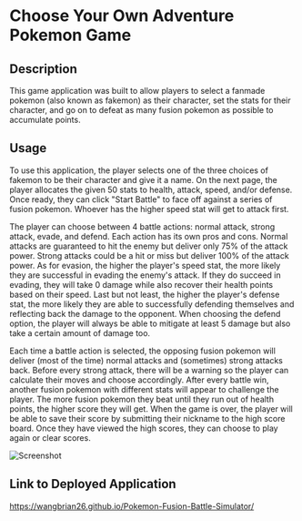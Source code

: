 # Choose Your Own Adventure Pokemon Game

## Description

This game application was built to allow players to select a fanmade pokemon (also known as fakemon) as their character, set the stats for their character, and go on to defeat as many fusion pokemon as possible to accumulate points.

## Usage

To use this application, the player selects one of the three choices of fakemon to be their character and give it a name. On the next page, the player allocates the given 50 stats to health, attack, speed, and/or defense. Once ready, they can click "Start Battle" to face off against a series of fusion pokemon. Whoever has the higher speed stat will get to attack first.

The player can choose between 4 battle actions: normal attack, strong attack, evade, and defend. Each action has its own pros and cons. Normal attacks are guaranteed to hit the enemy but deliver only 75% of the attack power. Strong attacks could be a hit or miss but deliver 100% of the attack power. As for evasion, the higher the player's speed stat, the more likely they are successful in evading the enemy's attack. If they do succeed in evading, they will take 0 damage while also recover their health points based on their speed. Last but not least, the higher the player's defense stat, the more likely they are able to successfully defending themselves and reflecting back the damage to the opponent. When choosing the defend option, the player will always be able to mitigate at least 5 damage but also take a certain amount of damage too.

Each time a battle action is selected, the opposing fusion pokemon will deliver (most of the time) normal attacks and (sometimes) strong attacks back. Before every strong attack, there will be a warning so the player can calculate their moves and choose accordingly. After every battle win, another fusion pokemon with different stats will appear to challenge the player. The more fusion pokemon they beat until they run out of health points, the higher score they will get. When the game is over, the player will be able to save their score by submitting their nickname to the high score board. Once they have viewed the high scores, they can choose to play again or clear scores.

![Screenshot](./assets/images/screenshots/screenshot-landing-page.png)
<!-- add more screenshots later -->

## Link to Deployed Application
https://wangbrian26.github.io/Pokemon-Fusion-Battle-Simulator/